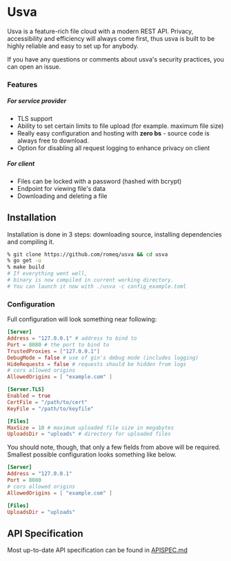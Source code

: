 # Usva 

Usva is a feature-rich file cloud with a modern REST API. 
Privacy, accessibility and efficiency will always come first, thus usva is built to be highly reliable and easy to set up for anybody.

If you have any questions or comments about usva's security practices, you can open an issue.

### Features

##### For service provider

- TLS support
- Ability to set certain limits to file upload (for example. maximum file size)
- Really easy configuration and hosting with **zero bs** - source code is always free to download.
- Option for disabling all request logging to enhance privacy on client

##### For client

- Files can be locked with a password (hashed with bcrypt)
- Endpoint for viewing file's data
- Downloading and deleting a file

## Installation

Installation is done in 3 steps: downloading source, installing dependencies and compiling it.

```sh
% git clone https://github.com/romeq/usva && cd usva
% go get -u
% make build
# If everything went well,
# binary is now compiled in current working directory.
# You can launch it now with ./usva -c config_example.toml  
```

### Configuration

Full configuration will look something near following: 

```toml
[Server]
Address = "127.0.0.1" # address to bind to
Port = 8080 # the port to bind to
TrustedProxies = ["127.0.0.1"]
DebugMode = false # use of gin's debug mode (includes logging)
HideRequests = false # requests should be hidden from logs
# cors allowed origins
AllowedOrigins = [ "example.com" ]

[Server.TLS]
Enabled = true
CertFile = "/path/to/cert"
KeyFile = "/path/to/keyfile"

[Files]
MaxSize = 10 # maximum uploaded file size in megabytes
UploadsDir = "uploads" # directory for uploaded files
```

You should note, though, that only a few fields from above will be required.
Smallest possible configuration looks something like below.

```toml
[Server]
Address = "127.0.0.1"
Port = 8080
# cors allowed origins
AllowedOrigins = [ "example.com" ]

[Files]
UploadsDir = "uploads"
```

## API Specification

Most up-to-date API specification can be found in [APISPEC.md](../APISPEC.md)
